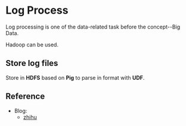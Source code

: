 # Log Process

Log processing is one of the data-related task before the concept--Big Data.

Hadoop can be used.

## Store log files

Store in **HDFS** based on **Pig** to parse in format with **UDF**.

## Reference

* Blog:
    * [zhihu](http://zhuanlan.zhihu.com/p/20390103?refer=sangwf)
